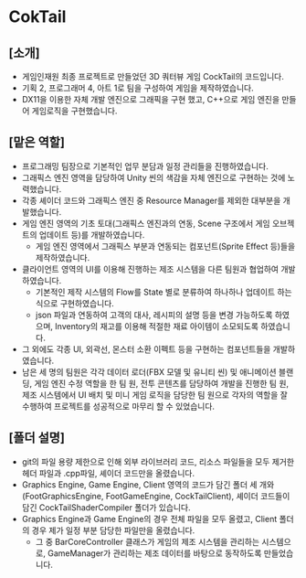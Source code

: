 # CokTail

## [소개]

- 게임인재원 최종 프로젝트로 만들었던 3D 쿼터뷰 게임 CockTail의 코드입니다.
- 기획 2, 프로그래머 4, 아트 1로 팀을 구성하여 게임을 제작하였습니다.
- DX11을 이용한 자체 개발 엔진으로 그래픽을 구현 했고, C++으로 게임 엔진을 만들어 게임로직을 구현했습니다.

## [맡은 역할]

- 프로그래밍 팀장으로 기본적인 업무 분담과 일정 관리들을 진행하였습니다.
- 그래픽스 엔진 영역을 담당하여 Unity 씬의 색감을 자체 엔진으로 구현하는 것에 노력했습니다.
- 각종 셰이더 코드와 그래픽스 엔진 중 Resource Manager를 제외한 대부분을 개발했습니다.
- 게임 엔진 영역의 기초 토대(그래픽스 엔진과의 연동, Scene 구조에서 게임 오브젝트의 업데이트 등)를 개발하였습니다.
    - 게임 엔진 영역에서 그래픽스 부분과 연동되는 컴포넌트(Sprite Effect 등)들을 제작하였습니다.
- 클라이언트 영역의 UI를 이용해 진행하는 제조 시스템을 다른 팀원과 협업하여 개발하였습니다.
    - 기본적인 제작 시스템의 Flow를 State 별로 분류하여 하나하나 업데이트 하는 식으로 구현하였습니다.
    - json 파일과 연동하여 고객의 대사, 레시피의 설명 등을 변경 가능하도록 하였으며, Inventory의 재고를 이용해 적절한 재료 아이템이 소모되도록 하였습니다.
- 그 외에도 각종 UI, 외곽선, 몬스터 소환 이펙트 등을 구현하는 컴포넌트들을 개발하였습니다.
- 남은 세 명의 팀원은 각각 데이터 로더(FBX 모델 및 유니티 씬) 및 애니메이션 블랜딩, 게임 엔진 수정 역할을 한 팀 원, 전투 콘텐츠를 담당하여 개발을 진행한 팀 원, 제조 시스템에서 UI 배치 및 미니 게임 로직을 담당한 팀 원으로 각자의 역할을 잘 수행하여 프로젝트를 성공적으로 마무리 할 수 있었습니다.


## [폴더 설명]

- git의 파일 용량 제한으로 인해 외부 라이브러리 코드, 리소스 파일들을 모두 제거한 헤더 파일과 .cpp파일, 셰이더 코드만을 올렸습니다.
- Graphics Engine, Game Engine, Client 영역의 코드가 담긴 폴더 세 개와(FootGraphicsEngine, FootGameEngine, CockTailClient), 셰이더 코드들이 담긴 CockTailShaderCompiler 폴더가 있습니다.
- Graphics Engine과 Game Engine의 경우 전체 파일을 모두 올렸고, Client 폴더의 경우 제가 일정 부분 담당한 파일만을 올렸습니다.
    - 그 중 BarCoreController 클래스가 게임의 제조 시스템을 관리하는 시스템으로, GameManager가 관리하는 제조 데이터를 바탕으로 동작하도록 만들었습니다.